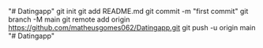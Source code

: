 "# Datingapp"  git init git add README.md git commit -m "first commit" git branch -M main git remote add origin https://github.com/matheusgomes062/Datingapp.git git push -u origin main 
"# Datingapp" 
